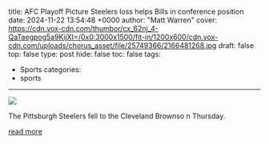 title: AFC Playoff Picture Steelers loss helps Bills in conference position
date: 2024-11-22 13:54:48 +0000
author: "Matt Warren"
cover: https://cdn.vox-cdn.com/thumbor/cx_62nj_4-QaTaegpog5a9KijXI=/0x0:3000x1500/fit-in/1200x600/cdn.vox-cdn.com/uploads/chorus_asset/file/25749366/2166481268.jpg
draft: false
top: false
type: post
hide: false
toc: false
tags:
  - Sports
categories:
  - sports
---

![](https://cdn.vox-cdn.com/thumbor/cx_62nj_4-QaTaegpog5a9KijXI=/0x0:3000x1500/fit-in/1200x600/cdn.vox-cdn.com/uploads/chorus_asset/file/25749366/2166481268.jpg)

The Pittsburgh Steelers fell to the Cleveland Brownso n Thursday.

[read more](https://www.buffalorumblings.com/2024/11/22/24303145/afc-playoff-picture-steelers-loss-helps-bills-in-conference-position)
